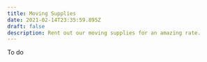 ```yaml
---
title: Moving Supplies
date: 2021-02-14T23:35:59.895Z
draft: false
description: Rent out our moving supplies for an amazing rate.
---
```

To do